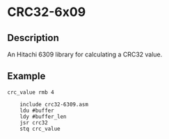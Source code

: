 CRC32-6x09
==========

## Description

An Hitachi 6309 library for calculating a CRC32 value.


## Example

```
crc_value rmb 4

    include crc32-6309.asm
    ldu #buffer
    ldy #buffer_len
    jsr crc32
    stq crc_value
```

